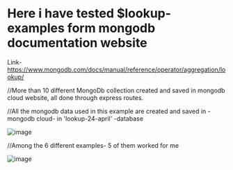 # Here i have tested $lookup- examples form mongodb documentation website

Link-
https://www.mongodb.com/docs/manual/reference/operator/aggregation/lookup/

//More than 10 different MongoDb collection created and saved in mongodb cloud website,
all done through express routes.

//All the mongodb data used in this example are created and saved in - mongodb cloud- in 'lookup-24-april' -database

![image](https://user-images.githubusercontent.com/118996650/234510032-7110056f-373e-4764-81a8-aead514773d5.png)

//Among the 6 different examples- 5 of them worked for me

![image](https://user-images.githubusercontent.com/118996650/234509196-880835b3-5244-44d4-aea6-5d81dfbd5c3f.png)
